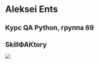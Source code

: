 # Aleksei Ents
## Курс QA Python, группа 69
## SkillФАКtory
![](https://emerging.com/wp-content/uploads/2019/11/PreventingHackersFromStealingYourPOSData.jpg)
